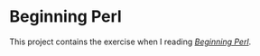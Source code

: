 Beginning Perl
==============

This project contains the exercise when I reading *[Beginning Perl][]*.


[Beginning Perl]: http://learn.perl.org/books/beginning-perl/
